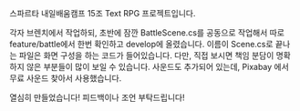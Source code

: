 스파르타 내일배움캠프 15조 Text RPG 프로젝트입니다.

각자 브렌치에서 작업하되, 초반에 잠깐 BattleScene.cs를 공동으로 작업해서 따로 feature/battle에서 한번 확인하고 develop에 올렸습니다.
이름이 Scene.cs로 끝나는 파일은 화면 구성을 하는 코드가 들어있습니다.
다만, 직접 보시면 책임 분담이 명확하지 않은 부분들이 많이 보일 수 있습니다.
사운드도 추가되어 있는데, Pixabay 에서 무료 사운드 찾아서 사용했습니다. 

열심히 만들었습니다! 피드백이나 조언 부탁드립니다!
